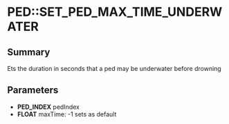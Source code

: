 # PED::SET_PED_MAX_TIME_UNDERWATER

## Summary
Ets the duration in seconds that a ped may be underwater before drowning

## Parameters
* **PED_INDEX** pedIndex
* **FLOAT** maxTime: -1 sets as default